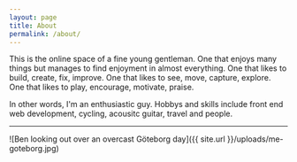 ```yaml
---
layout: page
title: About
permalink: /about/
---
```



This is the online space of a fine young gentleman. One that enjoys many things but manages to find enjoyment in almost everything. One that likes to build, create, fix, improve. One that likes to see, move, capture, explore. One that likes to play, encourage, motivate, praise.

In other words, I'm an enthusiastic guy. Hobbys and skills include front end web development, cycling, acousitc guitar, travel and people.

---

![Ben looking out over an overcast Göteborg day]({{ site.url }}/uploads/me-goteborg.jpg)